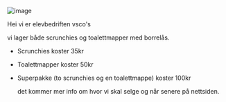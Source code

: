 

![image](https://user-images.githubusercontent.com/58990277/71033983-adfa1180-2118-11ea-92d7-5c6a3dc02fd7.png)

Hei vi er elevbedriften vsco's 

vi lager både scrunchies og toalettmapper med borrelås.

* Scrunchies koster 35kr

* Toalettmapper koster 50kr

* Superpakke (to scrunchies og en toalettmappe) koster 100kr

  det kommer mer info om hvor vi skal selge og når senere på nettsiden.







